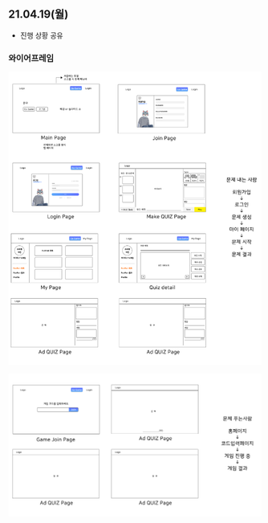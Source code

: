 ## 21.04.19(월)

- 진행 상황 공유

### 와이어프레임

![와이어프레임_0419](..\image\와이어프레임_0419_출제자.png)

![와이어프레임_0419_2](..\image\와이어프레임_0419_사용자.png)

